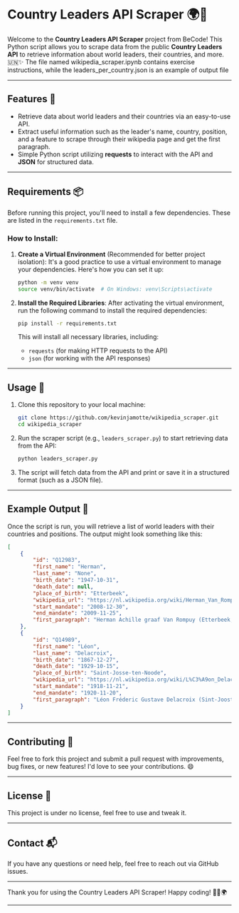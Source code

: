 # Country Leaders API Scraper 🌍💼

Welcome to the **Country Leaders API Scraper** project from BeCode! This Python script allows you to scrape data from the public **Country Leaders API** to retrieve information about world leaders, their countries, and more. 🇺🇳✨
The file named wikipedia_scraper.ipynb contains exercise instructions, while the leaders_per_country.json is an example of output file

---

## Features 🚀

- Retrieve data about world leaders and their countries via an easy-to-use API.
- Extract useful information such as the leader's name, country, position, and a feature to scrape through their wikipedia page and get the first paragraph.
- Simple Python script utilizing **requests** to interact with the API and **JSON** for structured data.

---

## Requirements 📦

Before running this project, you'll need to install a few dependencies. These are listed in the `requirements.txt` file.

### How to Install:

1. **Create a Virtual Environment** (Recommended for better project isolation):
   It's a good practice to use a virtual environment to manage your dependencies. Here's how you can set it up:

   ```bash
   python -m venv venv
   source venv/bin/activate  # On Windows: venv\Scripts\activate
   ```

2. **Install the Required Libraries**:
   After activating the virtual environment, run the following command to install the required dependencies:

   ```bash
   pip install -r requirements.txt
   ```

   This will install all necessary libraries, including:
   - `requests` (for making HTTP requests to the API)
   - `json` (for working with the API responses)

---

## Usage 📖

1. Clone this repository to your local machine:

   ```bash
   git clone https://github.com/kevinjamotte/wikipedia_scraper.git
   cd wikipedia_scraper
   ```

2. Run the scraper script (e.g., `leaders_scraper.py`) to start retrieving data from the API:

   ```bash
   python leaders_scraper.py
   ```


3. The script will fetch data from the API and print or save it in a structured format (such as a JSON file).

---

## Example Output 🎉

Once the script is run, you will retrieve a list of world leaders with their countries and positions. The output might look something like this:

```json
[
    {
        "id": "Q12983",
        "first_name": "Herman",
        "last_name": "None",
        "birth_date": "1947-10-31",
        "death_date": null,
        "place_of_birth": "Etterbeek",
        "wikipedia_url": "https://nl.wikipedia.org/wiki/Herman_Van_Rompuy",
        "start_mandate": "2008-12-30",
        "end_mandate": "2009-11-25",
        "first_paragraph": "Herman Achille graaf Van Rompuy (Etterbeek, 31 oktober 1947) is een Belgische politicus van de christendemocratische partij CD&V. Hij was tussen 30 december 2008 en 25 november 2009 de premier van België en van 1 januari 2010 tot en met 30 november 2014 voorzitter van de Europese Raad, in de media vaak incorrect 'president van Europa' genoemd. Op 19 november 2009 werd bekendgemaakt dat hij was verkozen tot de eerste permanente voorzitter en op 1 maart 2012 werd Van Rompuy met algemene stemmen door de 27 staatshoofden en regeringsleiders van de EU voor een tweede mandaat benoemd. Na deze termijn was hij niet meer herkiesbaar. "
    },
    {
        "id": "Q14989",
        "first_name": "Léon",
        "last_name": "Delacroix",
        "birth_date": "1867-12-27",
        "death_date": "1929-10-15",
        "place_of_birth": "Saint-Josse-ten-Noode",
        "wikipedia_url": "https://nl.wikipedia.org/wiki/L%C3%A9on_Delacroix",
        "start_mandate": "1918-11-21",
        "end_mandate": "1920-11-20",
        "first_paragraph": "Léon Fréderic Gustave Delacroix (Sint-Joost-ten-Node, 27 december 1867 – Baden-Baden, 15 oktober 1929) was een Belgisch katholiek politicus. De Léon Delacroixstraat in Anderlecht en het metrostation Delacroix werden naar hem vernoemd. "
    }
]
```

---

## Contributing 🤝

Feel free to fork this project and submit a pull request with improvements, bug fixes, or new features! I'd love to see your contributions. 😄

---

## License 📝

This project is under no license, feel free to use and tweak it.

---

## Contact 📬

If you have any questions or need help, feel free to reach out via GitHub issues.

---

Thank you for using the Country Leaders API Scraper! Happy coding! 🧑‍💻🌍

---
